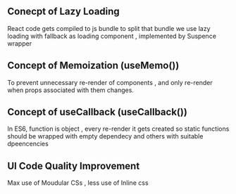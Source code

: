 Conecpt of Lazy Loading
-------------------------
React code gets compiled to js bundle to split that bundle we use lazy loading with fallback as loading component , implemented by Suspence wrapper





Concept of Memoization (useMemo())
-----------------------
To prevent unnecessary re-render of components , and only re-render when props associated with them changes.







Concept of useCallback (useCallback())
------------------------
In ES6, function is object , every re-render it gets created so static functions should be wrapped with empty dependecy and others with suitable dpeencencies











UI Code Quality Improvement
---------------

Max use of Moudular CSs , less use of Inline css

